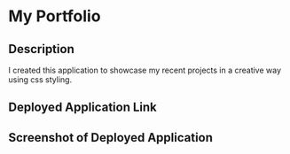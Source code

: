 # My Portfolio

## Description
I created this application to showcase my recent projects in a creative way using css styling.

## Deployed Application Link

## Screenshot of Deployed Application
